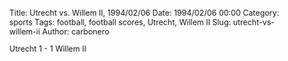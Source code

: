 Title: Utrecht vs. Willem II, 1994/02/06
Date: 1994/02/06 00:00
Category: sports
Tags: football, football scores, Utrecht, Willem II
Slug: utrecht-vs-willem-ii
Author: carbonero


Utrecht 1 - 1 Willem II
